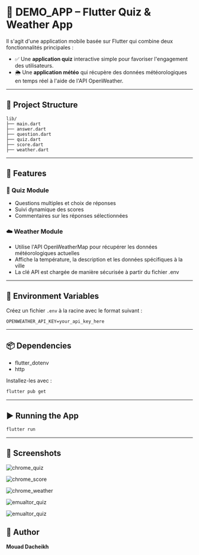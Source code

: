 # 📱 DEMO_APP – Flutter Quiz & Weather App

Il s'agit d'une application mobile basée sur Flutter qui combine deux fonctionnalités principales :
- ✅ Une **application quiz** interactive simple pour favoriser l'engagement des utilisateurs.
- 🌦️ Une **application météo** qui récupère des données météorologiques en temps réel à l'aide de l'API OpenWeather.
---

## 📂 Project Structure

```
lib/
├── main.dart
├── answer.dart
├── question.dart
├── quiz.dart
├── score.dart
├── weather.dart
```

---

## 🚀 Features

### 🎯 Quiz Module
- Questions multiples et choix de réponses
- Suivi dynamique des scores
- Commentaires sur les réponses sélectionnées

### ☁️ Weather Module
- Utilise l'API OpenWeatherMap pour récupérer les données météorologiques actuelles
- Affiche la température, la description et les données spécifiques à la ville
- La clé API est chargée de manière sécurisée à partir du fichier .env
---

## 🔑 Environment Variables

Créez un fichier `.env` à la racine avec le format suivant :

```env
OPENWEATHER_API_KEY=your_api_key_here
```

---

## 📦 Dependencies

- flutter_dotenv
- http

Installez-les avec :

```bash
flutter pub get
```

---

## ▶️ Running the App

```bash
flutter run
```

---

## 📸 Screenshots

![chrome_quiz](assets/images/chrome_quiz.png)

![chrome_score](assets/images/chrome_score.png)

![chrome_weather](assets/images/chrome_weather.png)

![emualtor_quiz](assets/images/emulator_quiz.png)

![emualtor_quiz](assets/images/emulator_weather.png)


## 🧠 Author

**Mouad Dacheikh** 